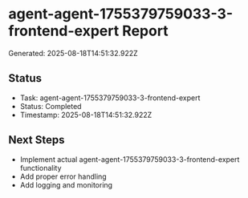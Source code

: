 # agent-agent-1755379759033-3-frontend-expert Report

Generated: 2025-08-18T14:51:32.922Z

## Status
- Task: agent-agent-1755379759033-3-frontend-expert
- Status: Completed
- Timestamp: 2025-08-18T14:51:32.922Z

## Next Steps
- Implement actual agent-agent-1755379759033-3-frontend-expert functionality
- Add proper error handling
- Add logging and monitoring
